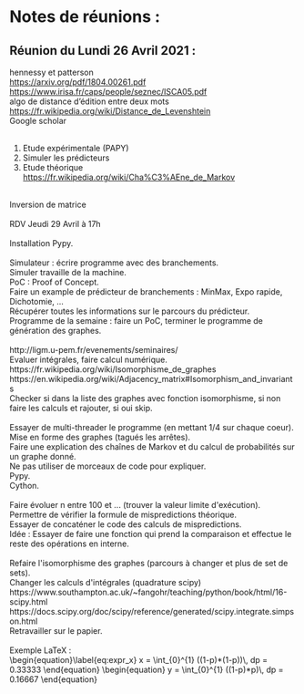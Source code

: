 # Notes de réunions :

## Réunion du Lundi 26 Avril 2021 :
hennessy et patterson <br />
https://arxiv.org/pdf/1804.00261.pdf <br />
https://www.irisa.fr/caps/people/seznec/ISCA05.pdf <br />
algo de distance d’édition entre deux mots <br />
https://fr.wikipedia.org/wiki/Distance_de_Levenshtein <br />
Google scholar <br />
<br />
1. Etude expérimentale (PAPY) <br />
2. Simuler les prédicteurs <br />
3. Etude théorique <br />
https://fr.wikipedia.org/wiki/Cha%C3%AEne_de_Markov <br />
<br />
Inversion de matrice <br />
<br />
RDV Jeudi 29 Avril à 17h <br />
<br />
Installation Pypy. <br />
<br />
Simulateur : écrire programme avec des branchements. <br />
Simuler travaille de la machine. <br />
PoC : Proof of Concept. <br />
Faire un example de prédicteur de branchements : MinMax, Expo rapide, Dichotomie, ... <br />
Récupérer toutes les informations sur le parcours du prédicteur. <br />
Programme de la semaine : faire un PoC, terminer le programme de génération des graphes. <br />
<br />
http://ligm.u-pem.fr/evenements/seminaires/ <br />
Evaluer intégrales, faire calcul numérique. <br /> 
https://fr.wikipedia.org/wiki/Isomorphisme_de_graphes <br />
https://en.wikipedia.org/wiki/Adjacency_matrix#Isomorphism_and_invariants<br />
Checker si dans la liste des graphes avec fonction isomorphisme, si non faire les calculs et rajouter, si oui skip. <br />
<br />
Essayer de multi-threader le programme (en mettant 1/4 sur chaque coeur). <br />
Mise en forme des graphes (tagués les arrêtes). <br />
Faire une explication des chaînes de Markov et du calcul de probabilités sur un graphe donné. <br />
Ne pas utiliser de morceaux de code pour expliquer. <br />
Pypy. <br />
Cython. <br />
<br />
Faire évoluer n entre 100 et ... (trouver la valeur limite d'exécution). <br />
Permettre de vérifier la formule de mispredictions théorique. <br />
Essayer de concaténer le code des calculs de mispredictions. <br />
Idée : Essayer de faire une fonction qui prend la comparaison et effectue le reste des opérations en interne. <br />
<br />
Refaire l'isomorphisme des graphes (parcours à changer et plus de set de sets). <br />
Changer les calculs d'intégrales (quadrature scipy) <br />
https://www.southampton.ac.uk/~fangohr/teaching/python/book/html/16-scipy.html <br />
https://docs.scipy.org/doc/scipy/reference/generated/scipy.integrate.simpson.html <br />
Retravailler sur le papier. <br />
<br />
Exemple LaTeX : <br />
\begin{equation}\label{eq:expr_x}
x = \int_{0}^{1} ((1-p)*(1-p))\, dp = 0.33333
\end{equation}
\begin{equation}
y = \int_{0}^{1} ((1-p)*p)\, dp = 0.16667
\end{equation}
                

